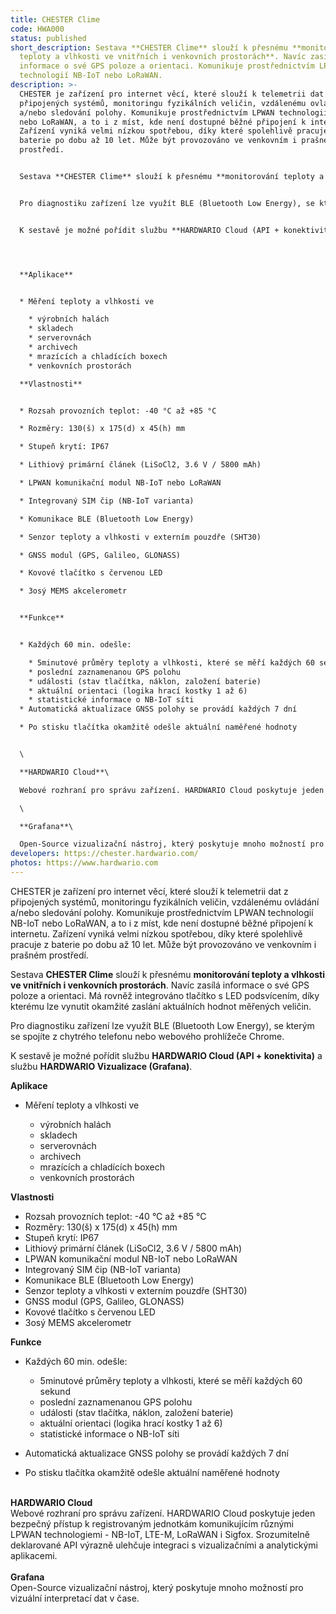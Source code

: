 ```yaml
---
title: CHESTER Clime
code: HWA000
status: published
short_description: Sestava **CHESTER Clime** slouží k přesnému **monitorování
  teploty a vlhkosti ve vnitřních i venkovních prostorách**. Navíc zasílá
  informace o své GPS poloze a orientaci. Komunikuje prostřednictvím LPWAN
  technologií NB-IoT nebo LoRaWAN.
description: >-
  CHESTER je zařízení pro internet věcí, které slouží k telemetrii dat z
  připojených systémů, monitoringu fyzikálních veličin, vzdálenému ovládání
  a/nebo sledování polohy. Komunikuje prostřednictvím LPWAN technologií NB-IoT
  nebo LoRaWAN, a to i z míst, kde není dostupné běžné připojení k internetu.
  Zařízení vyniká velmi nízkou spotřebou, díky které spolehlivě pracuje z
  baterie po dobu až 10 let. Může být provozováno ve venkovním i prašném
  prostředí.


  Sestava **CHESTER Clime** slouží k přesnému **monitorování teploty a vlhkosti ve vnitřních i venkovních prostorách**. Navíc zasílá informace o své GPS poloze a orientaci. Má rovněž integrováno tlačítko s LED podsvícením, díky kterému lze vynutit okamžité zaslání aktuálních hodnot měřených veličin.


  Pro diagnostiku zařízení lze využít BLE (Bluetooth Low Energy), se kterým se spojíte z chytrého telefonu nebo webového prohlížeče Chrome.


  K sestavě je možné pořídit službu **HARDWARIO Cloud (API + konektivita)** a službu **HARDWARIO Vizualizace (Grafana)**.




  **Aplikace**


  * Měření teploty a vlhkosti ve

    * výrobních halách
    * skladech
    * serverovnách
    * archivech
    * mrazících a chladících boxech
    * venkovních prostorách

  **Vlastnosti**


  * Rozsah provozních teplot: -40 °C až +85 °C

  * Rozměry: 130(š) x 175(d) x 45(h) mm

  * Stupeň krytí: IP67

  * Lithiový primární článek (LiSoCl2, 3.6 V / 5800 mAh)

  * LPWAN komunikační modul NB-IoT nebo LoRaWAN

  * Integrovaný SIM čip (NB-IoT varianta)

  * Komunikace BLE (Bluetooth Low Energy)

  * Senzor teploty a vlhkosti v externím pouzdře (SHT30)

  * GNSS modul (GPS, Galileo, GLONASS)

  * Kovové tlačítko s červenou LED

  * 3osý MEMS akcelerometr


  **Funkce**


  * Každých 60 min. odešle:

    * 5minutové průměry teploty a vlhkosti, které se měří každých 60 sekund
    * poslední zaznamenanou GPS polohu
    * události (stav tlačítka, náklon, založení baterie)
    * aktuální orientaci (logika hrací kostky 1 až 6)
    * statistické informace o NB-IoT síti
  * Automatická aktualizace GNSS polohy se provádí každých 7 dní

  * Po stisku tlačítka okamžitě odešle aktuální naměřené hodnoty


  \

  **HARDWARIO Cloud**\

  Webové rozhraní pro správu zařízení. HARDWARIO Cloud poskytuje jeden bezpečný přístup k registrovaným jednotkám komunikujícím různými LPWAN technologiemi - NB-IoT, LTE-M, LoRaWAN i Sigfox. Srozumitelně deklarované API výrazně ulehčuje integraci s vizualizačními a analytickými aplikacemi.\

  \

  **Grafana**\

  Open-Source vizualizační nástroj, který poskytuje mnoho možností pro vizuální interpretací dat v čase.
developers: https://chester.hardwario.com/
photos: https://www.hardwario.com
---
```

CHESTER je zařízení pro internet věcí, které slouží k telemetrii dat z připojených systémů, monitoringu fyzikálních veličin, vzdálenému ovládání a/nebo sledování polohy. Komunikuje prostřednictvím LPWAN technologií NB-IoT nebo LoRaWAN, a to i z míst, kde není dostupné běžné připojení k internetu. Zařízení vyniká velmi nízkou spotřebou, díky které spolehlivě pracuje z baterie po dobu až 10 let. Může být provozováno ve venkovním i prašném prostředí.

Sestava **CHESTER Clime** slouží k přesnému **monitorování teploty a vlhkosti ve vnitřních i venkovních prostorách**. Navíc zasílá informace o své GPS poloze a orientaci. Má rovněž integrováno tlačítko s LED podsvícením, díky kterému lze vynutit okamžité zaslání aktuálních hodnot měřených veličin.

Pro diagnostiku zařízení lze využít BLE (Bluetooth Low Energy), se kterým se spojíte z chytrého telefonu nebo webového prohlížeče Chrome.

K sestavě je možné pořídit službu **HARDWARIO Cloud (API + konektivita)** a službu **HARDWARIO Vizualizace (Grafana)**.



**Aplikace**

* Měření teploty a vlhkosti ve

  * výrobních halách
  * skladech
  * serverovnách
  * archivech
  * mrazících a chladících boxech
  * venkovních prostorách

**Vlastnosti**

* Rozsah provozních teplot: -40 °C až +85 °C
* Rozměry: 130(š) x 175(d) x 45(h) mm
* Stupeň krytí: IP67
* Lithiový primární článek (LiSoCl2, 3.6 V / 5800 mAh)
* LPWAN komunikační modul NB-IoT nebo LoRaWAN
* Integrovaný SIM čip (NB-IoT varianta)
* Komunikace BLE (Bluetooth Low Energy)
* Senzor teploty a vlhkosti v externím pouzdře (SHT30)
* GNSS modul (GPS, Galileo, GLONASS)
* Kovové tlačítko s červenou LED
* 3osý MEMS akcelerometr

**Funkce**

* Každých 60 min. odešle:

  * 5minutové průměry teploty a vlhkosti, které se měří každých 60 sekund
  * poslední zaznamenanou GPS polohu
  * události (stav tlačítka, náklon, založení baterie)
  * aktuální orientaci (logika hrací kostky 1 až 6)
  * statistické informace o NB-IoT síti
* Automatická aktualizace GNSS polohy se provádí každých 7 dní
* Po stisku tlačítka okamžitě odešle aktuální naměřené hodnoty

\
**HARDWARIO Cloud**\
Webové rozhraní pro správu zařízení. HARDWARIO Cloud poskytuje jeden bezpečný přístup k registrovaným jednotkám komunikujícím různými LPWAN technologiemi - NB-IoT, LTE-M, LoRaWAN i Sigfox. Srozumitelně deklarované API výrazně ulehčuje integraci s vizualizačními a analytickými aplikacemi.\
\
**Grafana**\
Open-Source vizualizační nástroj, který poskytuje mnoho možností pro vizuální interpretací dat v čase.